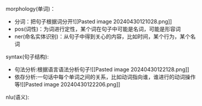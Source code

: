 morphology(单词)：
- 分词：把句子根据词分开![[Pasted image 20240430121028.png]]
- pos(词性)：为词进行定性，某个词在句子中可能是名词，可能是形容词
- ner(命名实体识别)：从句子中得到关心的内容，比如时间，某个行为，某个名词

syntax(句子结构): 
- 句法分析:根据语言语法分析句子![[Pasted image 20240430122128.png]]
- 依存分析:一句话中每个单词之间的关系，比如动词指向谁，谁进行的动词操作等![[Pasted image 20240430122206.png]]

nlu(语义): 